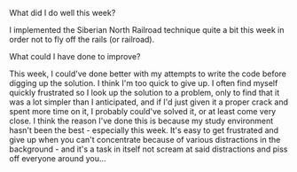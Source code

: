 What did I do well this week?

I implemented the Siberian North Railroad technique quite a bit this week in order not to fly off the rails (or railroad).


What could I have done to improve?

This week, I could've done better with my attempts to write the code before digging up the solution. I think I'm too quick to give up. I often find myself quickly frustrated so I look up the solution to a problem, only to find that it was a lot simpler than I anticipated, and if I'd just given it a proper crack and spent more time on it, I probably could've solved it, or at least come very close. I think the reason I've done this is because my study environment hasn't been the best - especially this week. It's easy to get frustrated and give up when you can't concentrate because of various distractions in the background - and it's a task in itself not scream at said distractions and piss off everyone around you...
